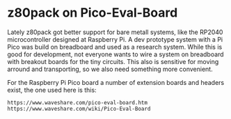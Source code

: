 # z80pack on Pico-Eval-Board

Lately z80pack got better support for bare metall systems, like the
RP2040 microcontroller designed at Raspberry Pi. A dev prototype system
with a Pi Pico was build on breadboard and used as a research system.
While this is good for development, not everyone wants to wire a system
on breadboard with breakout boards for the tiny circuits. This also is
sensitive for moving arround and transporting, so we also need something
more convenient.

For the Raspberry Pi Pico board a number of extension boards and headers
exist, the one used here is this:

	https://www.waveshare.com/pico-eval-board.htm
	https://www.waveshare.com/wiki/Pico-Eval-Board

